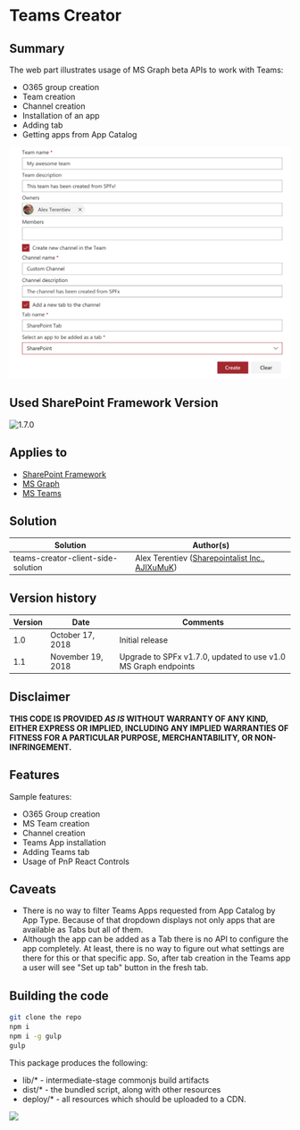 # Teams Creator

## Summary

The web part illustrates usage of MS Graph beta APIs to work with Teams:
* O365 group creation
* Team creation
* Channel creation
* Installation of an app
* Adding tab
* Getting apps from App Catalog

![React Side Panel Client-Side Web Part](./assets/teams-creator.png)

## Used SharePoint Framework Version 
![1.7.0](https://img.shields.io/badge/drop-1.7.0-green.svg)

## Applies to

* [SharePoint Framework](https://docs.microsoft.com/sharepoint/dev/spfx/sharepoint-framework-overview)
* [MS Graph](https://developer.microsoft.com/en-us/graph)
* [MS Teams](https://docs.microsoft.com/en-us/microsoftteams/microsoft-teams)

## Solution

Solution|Author(s)
--------|---------
teams-creator-client-side-solution | Alex Terentiev ([Sharepointalist Inc.](http://www.sharepointalist.com), [AJIXuMuK](https://github.com/AJIXuMuK))

## Version history

Version|Date|Comments
-------|----|--------
1.0|October 17, 2018|Initial release
1.1|November 19, 2018|Upgrade to SPFx v1.7.0, updated to use v1.0 MS Graph endpoints

## Disclaimer
**THIS CODE IS PROVIDED *AS IS* WITHOUT WARRANTY OF ANY KIND, EITHER EXPRESS OR IMPLIED, INCLUDING ANY IMPLIED WARRANTIES OF FITNESS FOR A PARTICULAR PURPOSE, MERCHANTABILITY, OR NON-INFRINGEMENT.**

## Features
Sample features:
- O365 Group creation
- MS Team creation
- Channel creation
- Teams App installation
- Adding Teams tab
- Usage of PnP React Controls

## Caveats
- There is no way to filter Teams Apps requested from App Catalog by App Type. Because of that dropdown displays not only apps that are available as Tabs but all of them.
- Although the app can be added as a Tab there is no API to configure the app completely. At least, there is no way to figure out what settings are there for this or that specific app. So, after tab creation in the Teams app a user will see "Set up tab" button in the fresh tab.

## Building the code

```bash
git clone the repo
npm i
npm i -g gulp
gulp
```

This package produces the following:

* lib/* - intermediate-stage commonjs build artifacts
* dist/* - the bundled script, along with other resources
* deploy/* - all resources which should be uploaded to a CDN.

<img src="https://telemetry.sharepointpnp.com/sp-dev-fx-webparts/samples/react-team-creator" />
